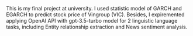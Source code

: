 This is my final project at university. 
I used statistic model of GARCH and EGARCH to predict stock price of Vingroup (VIC). 
Besides, I expiremented applying OpenAI API with gpt-3.5-turbo model for 2 linguistic language tasks, including Entity relationship extraction and News sentiment analysis.
